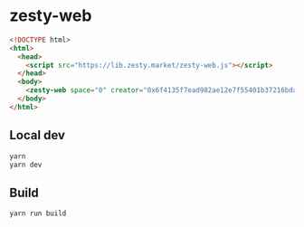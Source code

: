 # zesty-web

```html
<!DOCTYPE html>
<html>
  <head>
    <script src="https://lib.zesty.market/zesty-web.js"></script>
  </head>
  <body>
    <zesty-web space="0" creator="0x6f4135f7ead982ae12e7f55401b37216bdaa72d7" width="100px"></zesty-web>
  </body>
</html>
```

## Local dev

```sh
yarn
yarn dev
```

## Build

```sh
yarn run build
```
